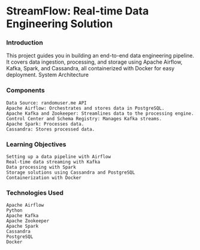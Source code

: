 # StreamFlow: Real-time Data Engineering Solution

### Introduction

This project guides you in building an end-to-end data engineering pipeline. It covers data ingestion, processing, and storage using Apache Airflow, Kafka, Spark, and Cassandra, all containerized with Docker for easy deployment.
System Architecture

### Components

    Data Source: randomuser.me API
    Apache Airflow: Orchestrates and stores data in PostgreSQL.
    Apache Kafka and Zookeeper: Streamlines data to the processing engine.
    Control Center and Schema Registry: Manages Kafka streams.
    Apache Spark: Processes data.
    Cassandra: Stores processed data.

### Learning Objectives

    Setting up a data pipeline with Airflow
    Real-time data streaming with Kafka
    Data processing with Spark
    Storage solutions using Cassandra and PostgreSQL
    Containerization with Docker

### Technologies Used

    Apache Airflow
    Python
    Apache Kafka
    Apache Zookeeper
    Apache Spark
    Cassandra
    PostgreSQL
    Docker